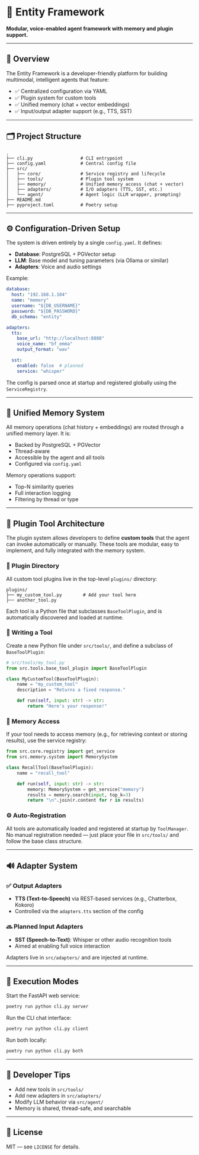 # 🧠 Entity Framework

**Modular, voice-enabled agent framework with memory and plugin support.**

---

## 📌 Overview

The Entity Framework is a developer-friendly platform for building multimodal, intelligent agents that feature:

- ✅ Centralized configuration via YAML
- ✅ Plugin system for custom tools
- ✅ Unified memory (chat + vector embeddings)
- ✅ Input/output adapter support (e.g., TTS, SST)

---

## 🗂️ Project Structure

```
.
├── cli.py                  # CLI entrypoint
├── config.yaml             # Central config file
├── src/
│   ├── core/               # Service registry and lifecycle
│   ├── tools/              # Plugin tool system
│   ├── memory/             # Unified memory access (chat + vector)
│   ├── adapters/           # I/O adapters (TTS, SST, etc.)
│   └── agent/              # Agent logic (LLM wrapper, prompting)
├── README.md
├── pyproject.toml          # Poetry setup
```

---

## ⚙️ Configuration-Driven Setup

The system is driven entirely by a single `config.yaml`. It defines:

- **Database**: PostgreSQL + PGVector setup
- **LLM**: Base model and tuning parameters (via Ollama or similar)
- **Adapters**: Voice and audio settings

Example:

```yaml
database:
  host: "192.168.1.104"
  name: "memory"
  username: "${DB_USERNAME}"
  password: "${DB_PASSWORD}"
  db_schema: "entity"

adapters:
  tts:
    base_url: "http://localhost:8888"
    voice_name: "bf_emma"
    output_format: "wav"

  sst:
    enabled: false  # planned
    service: "whisper"
```

The config is parsed once at startup and registered globally using the `ServiceRegistry`.

---

## 🧠 Unified Memory System

All memory operations (chat history + embeddings) are routed through a unified memory layer. It is:

- Backed by PostgreSQL + PGVector
- Thread-aware
- Accessible by the agent and all tools
- Configured via `config.yaml`

Memory operations support:
- Top-N similarity queries
- Full interaction logging
- Filtering by thread or type

---

## 🔧 Plugin Tool Architecture

The plugin system allows developers to define **custom tools** that the agent can invoke automatically or manually. These tools are modular, easy to implement, and fully integrated with the memory system.

### 🔌 Plugin Directory

All custom tool plugins live in the top-level `plugins/` directory:

```
plugins/
├── my_custom_tool.py        # Add your tool here
├── another_tool.py
```

Each tool is a Python file that subclasses `BaseToolPlugin`, and is automatically discovered and loaded at runtime.

### 🧰 Writing a Tool

Create a new Python file under `src/tools/`, and define a subclass of `BaseToolPlugin`:

```python
# src/tools/my_tool.py
from src.tools.base_tool_plugin import BaseToolPlugin

class MyCustomTool(BaseToolPlugin):
    name = "my_custom_tool"
    description = "Returns a fixed response."

    def run(self, input: str) -> str:
        return "Here's your response!"
```

### 🔁 Memory Access

If your tool needs to access memory (e.g., for retrieving context or storing results), use the service registry:

```python
from src.core.registry import get_service
from src.memory.system import MemorySystem

class RecallTool(BaseToolPlugin):
    name = "recall_tool"

    def run(self, input: str) -> str:
        memory: MemorySystem = get_service("memory")
        results = memory.search(input, top_k=3)
        return "\n".join(r.content for r in results)
```

### ⚙️ Auto-Registration

All tools are automatically loaded and registered at startup by `ToolManager`. No manual registration needed — just place your file in `src/tools/` and follow the base class structure.

---

## 🔊 Adapter System

### ✅ Output Adapters
- **TTS (Text-to-Speech)** via REST-based services (e.g., Chatterbox, Kokoro)
- Controlled via the `adapters.tts` section of the config

### 🔜 Planned Input Adapters
- **SST (Speech-to-Text)**: Whisper or other audio recognition tools
- Aimed at enabling full voice interaction

Adapters live in `src/adapters/` and are injected at runtime.

---

## 🚀 Execution Modes

Start the FastAPI web service:

```bash
poetry run python cli.py server
```

Run the CLI chat interface:

```bash
poetry run python cli.py client
```

Run both locally:

```bash
poetry run python cli.py both
```

---

## 🧪 Developer Tips

- Add new tools in `src/tools/`
- Add new adapters in `src/adapters/`
- Modify LLM behavior via `src/agent/`
- Memory is shared, thread-safe, and searchable

---

## 📜 License

MIT — see `LICENSE` for details.
